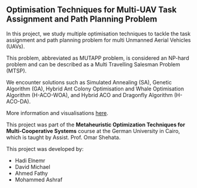 ## Optimisation Techniques for Multi-UAV Task Assignment and Path Planning Problem

In this project, we study multiple optimisation techniques to tackle the task assignment and path planning problem for multi Unmanned Aerial Vehicles (UAVs).

This problem, abbreviated as MUTAPP problem, is considered an NP-hard problem and can be described as a Multi Travelling Salesman Problem (MTSP).

We encounter solutions such as Simulated Annealing (SA), Genetic Algorithm (GA), Hybrid Ant Colony Optimisation and Whale Optimisation Algorithm (H-ACO-WOA), and Hybrid ACO and Dragonfly Algorithm (H-ACO-DA).

More information and visualisations [here](https://hadielnemr.github.io/projects/multi_uav_task_assignment_and_path_planning/).

This project was part of the **Metaheuristic Optimization Techniques for Multi-Cooperative Systems** course at the German University in Cairo, which is taught by Assist. Prof. Omar Shehata.

This project was developed by:
- Hadi Elnemr
- David Michael
- Ahmed Fathy
- Mohammed Ashraf